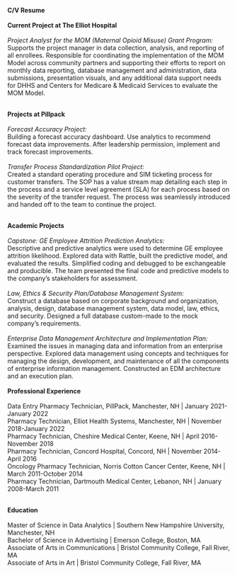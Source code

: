 <b>C/V Resume</b><br><br>
<b>Current Project at The Elliot Hospital</B><br><br>
<i>Project Analyst for the MOM (Maternal Opioid Misuse) Grant Program:</i><br>
Supports the project manager in data collection, analysis, and reporting of all enrollees. Responsible for coordinating the implementation of the MOM Model across community partners and supporting their efforts to report on monthly data reporting, database management and administration, data submissions, presentation visuals, and any additional data support needs for DHHS and Centers for Medicare & Medicaid Services to evaluate the MOM Model.<br><br>

<b>Projects at Pillpack</b><br><br>
<I>Forecast Accuracy Project:</i><br>
Building a forecast accuracy dashboard. Use analytics to recommend forecast data improvements. After leadership permission, implement and track forecast improvements.<br><br>
<i>Transfer Process Standardization Pilot Project:</I><br>
Created a standard operating procedure and SIM ticketing process for customer transfers. The SOP has a value stream map detailing each step in the process and a service level agreement (SLA) for each process based on the severity of the transfer request. The process was seamlessly introduced and handed off to the team to continue the project.<br><br>

<b>Academic Projects</b><br><br>
<I>Capstone: GE Employee Attrition Prediction Analytics:</i><br>
Descriptive and predictive analytics were used to determine GE employee attrition likelihood. Explored data with Rattle, built the predictive model, and evaluated the results. Simplified coding and debugged to be exchangeable and producible. The team presented the final code and predictive models to the company’s stakeholders for assessment.<br><br>
<I>Law, Ethics & Security Plan/Database Management System:</i><br>
Construct a database based on corporate background and organization, analysis, design, database management system, data model, law, ethics, and security. Designed a full database custom-made to the mock company’s requirements.<br><br>
<I>Enterprise Data Management Architecture and Implementation Plan:</i><br>
Examined the issues in managing data and information from an enterprise perspective. Explored data management using concepts and techniques for managing the design, development, and maintenance of all the components of enterprise information management. Constructed an EDM architecture and an execution plan.<br><br>
<b>Professional Experience</b><br><br>
Data Entry Pharmacy Technician, PillPack, Manchester, NH  | January 2021-January 2022<br>
Pharmacy Technician, Elliot Health Systems, Manchester, NH | November 2018-January 2022<br>
Pharmacy Technician, Cheshire Medical Center, Keene, NH | April 2016-November 2018<br>
Pharmacy Technician, Concord Hospital, Concord, NH | November 2014-April 2016<br>
Oncology Pharmacy Technician, Norris Cotton Cancer Center, Keene, NH | March 2011-October 2014<br>
Pharmacy Technician, Dartmouth Medical Center, Lebanon, NH | January 2008-March 2011<br><br>

<b>Education</b><br><br>
Master of Science in Data Analytics | Southern New Hampshire University, Manchester, NH<br>
Bachelor of Science in Advertising | Emerson College, Boston, MA<br>
Associate of Arts in Communications | Bristol Community College, Fall River, MA<br>
Associate of Arts in Art | Bristol Community College, Fall River, MA<br>

